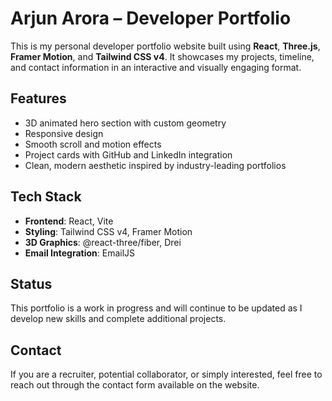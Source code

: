 # Arjun Arora – Developer Portfolio

This is my personal developer portfolio website built using **React**, **Three.js**, **Framer Motion**, and **Tailwind CSS v4**. It showcases my projects, timeline, and contact information in an interactive and visually engaging format.

## Features
- 3D animated hero section with custom geometry
- Responsive design
- Smooth scroll and motion effects
- Project cards with GitHub and LinkedIn integration
- Clean, modern aesthetic inspired by industry-leading portfolios

## Tech Stack
- **Frontend**: React, Vite
- **Styling**: Tailwind CSS v4, Framer Motion
- **3D Graphics**: @react-three/fiber, Drei
- **Email Integration**: EmailJS

## Status
This portfolio is a work in progress and will continue to be updated as I develop new skills and complete additional projects.

## Contact
If you are a recruiter, potential collaborator, or simply interested, feel free to reach out through the contact form available on the website.
